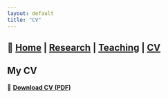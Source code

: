 ```yaml
---
layout: default
title: "CV"
---
```

## 📌 [Home](./index.md) | [Research](./research.md) | [Teaching](./teaching.md) | [CV](./cv.md)

## My CV

📄 **[Download CV (PDF)](files/Khanalizadeh_Zahra_CV.pdf)**  
